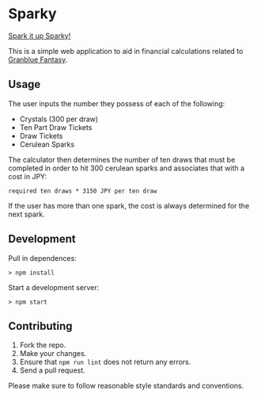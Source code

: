 # Sparky

[Spark it up Sparky!](https://www.youtube.com/watch?v=ukjnrXTTvPY&t=1m07s)

This is a simple web application to aid in financial calculations related to
[Granblue Fantasy](https://granbluefantasy.jp).

## Usage

The user inputs the number they possess of each of the following:

- Crystals (300 per draw)
- Ten Part Draw Tickets
- Draw Tickets
- Cerulean Sparks

The calculator then determines the number of ten draws that must be completed
in order to hit 300 cerulean sparks and associates that with a cost in JPY:

```
required ten draws * 3150 JPY per ten draw
```

If the user has more than one spark, the cost is always determined for the next
spark.

## Development

Pull in dependences:

```shell
> npm install
```

Start a development server:

```shell
> npm start
```

## Contributing

1. Fork the repo.
1. Make your changes.
1. Ensure that `npm run lint` does not return any errors.
1. Send a pull request.

Please make sure to follow reasonable style standards and conventions.
